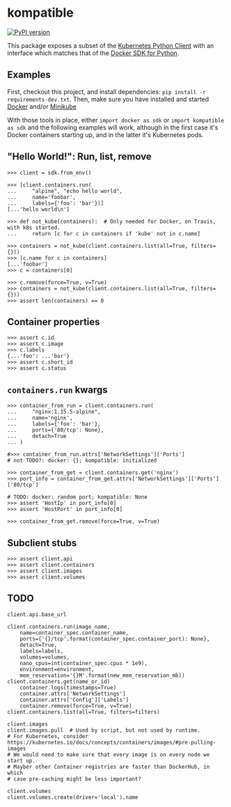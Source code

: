 # kompatible

[![PyPI version](https://badge.fury.io/py/kompatible.svg)](https://badge.fury.io/py/kompatible)

This package exposes a subset of the
[Kubernetes Python Client](https://github.com/kubernetes-client/python/)
with an interface which matches that of the
[Docker SDK for Python](https://docker-py.readthedocs.io/en/stable/).

## Examples

First, checkout this project, and install dependencies:
`pip install -r requirements-dev.txt`.
Then, make sure you have installed and started
[Docker](https://docs.docker.com/docker-for-mac/install/)
and/or [Minikube](https://kubernetes.io/docs/tutorials/hello-minikube/#create-a-minikube-cluster)

With those tools in place, either
`import docker as sdk` or `import kompatible as sdk`
and the following examples will work, although in the first case
it's Docker containers starting up,
and in the latter it's Kubernetes pods.

## "Hello World!": Run, list, remove

```
>>> client = sdk.from_env()

>>> [client.containers.run(
...     "alpine", "echo hello world",
...     name='foobar',
...     labels={'foo': 'bar'})]
[...'hello world\n']

>>> def not_kube(containers):  # Only needed for Docker, on Travis, with k8s started.
...     return [c for c in containers if 'kube' not in c.name]

>>> containers = not_kube(client.containers.list(all=True, filters={}))
>>> [c.name for c in containers]
[...'foobar']
>>> c = containers[0]

>>> c.remove(force=True, v=True)
>>> containers = not_kube(client.containers.list(all=True, filters={}))
>>> assert len(containers) == 0

```

## Container properties

```
>>> assert c.id
>>> assert c.image
>>> c.labels
{...'foo': ...'bar'}
>>> assert c.short_id
>>> assert c.status

```

## `containers.run` kwargs

```
>>> container_from_run = client.containers.run(
...     "nginx:1.15.5-alpine",
...     name='nginx',
...     labels={'foo': 'bar'},
...     ports={'80/tcp': None},
...     detach=True
... )

#>>> container_from_run.attrs['NetworkSettings']['Ports']
# not TODO?: docker: {}; kompatible: initialized

>>> container_from_get = client.containers.get('nginx')
>>> port_info = container_from_get.attrs['NetworkSettings']['Ports']['80/tcp']

# TODO: docker: random port; kompatible: None
>>> assert 'HostIp' in port_info[0]
>>> assert 'HostPort' in port_info[0]

>>> container_from_get.remove(force=True, v=True)

```

## Subclient stubs

```
>>> assert client.api
>>> assert client.containers
>>> assert client.images
>>> assert client.volumes

```

## TODO

```
client.api.base_url

client.containers.run(image_name,
    name=container_spec.container_name,
    ports={'{}/tcp'.format(container_spec.container_port): None},
    detach=True,
    labels=labels,
    volumes=volumes,
    nano_cpus=int(container_spec.cpus * 1e9),
    environment=environment,
    mem_reservation='{}M'.format(new_mem_reservation_mb))
client.containers.get(name_or_id)
    container.logs(timestamps=True)
    container.attrs['NetworkSettings']
    container.attrs['Config']['Labels']
    container.remove(force=True, v=True)
client.containers.list(all=True, filters=filters)

client.images
client.images.pull  # Used by script, but not used by runtime.
# For Kubernetes, consider https://kubernetes.io/docs/concepts/containers/images/#pre-pulling-images
# We would need to make sure that every image is on every node we start up.
# Mayber other Container registries are faster than DockerHub, in which
# case pre-caching might be less important?

client.volumes
client.volumes.create(driver='local').name
```